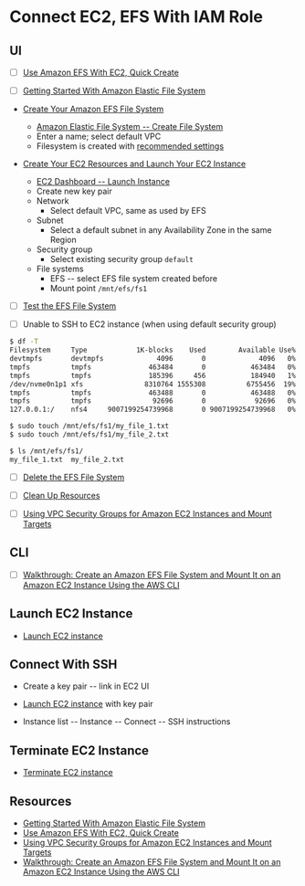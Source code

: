 # Connect EC2, EFS With IAM Role

## UI

- [ ] [Use Amazon EFS With EC2, Quick Create](https://docs.aws.amazon.com/AWSEC2/latest/UserGuide/AmazonEFS.html)

- [ ] [Getting Started With Amazon Elastic File System](https://docs.aws.amazon.com/efs/latest/ug/getting-started.html)

- [Create Your Amazon EFS File System](https://docs.aws.amazon.com/efs/latest/ug/gs-step-two-create-efs-resources.html)
  - [Amazon Elastic File System -- Create File System](https://console.aws.amazon.com/efs/)
  - Enter a name; select default VPC
  - Filesystem is created with [recommended settings](https://docs.aws.amazon.com/efs/latest/ug/gs-step-two-create-efs-resources.html)
  
- [Create Your EC2 Resources and Launch Your EC2 Instance](https://docs.aws.amazon.com/efs/latest/ug/gs-step-one-create-ec2-resources.html)
  - [EC2 Dashboard -- Launch Instance](https://eu-north-1.console.aws.amazon.com/ec2/home?region=eu-north-1#LaunchInstances:)
  - Create new key pair
  - Network
    - Select default VPC, same as used by EFS
  - Subnet
    - Select a default subnet in any Availability Zone in the same Region
  - Security group
    - Select existing security group `default`
  - File systems
    - EFS -- select EFS file system created before
    - Mount point `/mnt/efs/fs1`

- [ ] [Test the EFS File System](https://docs.aws.amazon.com/AWSEC2/latest/UserGuide/AmazonEFS.html#efs-test-file-system)

- [ ] Unable to SSH to EC2 instance (when using default security group)

```bash
$ df -T
Filesystem     Type            1K-blocks    Used        Available Use% Mounted on
devtmpfs       devtmpfs             4096       0             4096   0% /dev
tmpfs          tmpfs              463484       0           463484   0% /dev/shm
tmpfs          tmpfs              185396     456           184940   1% /run
/dev/nvme0n1p1 xfs               8310764 1555308          6755456  19% /
tmpfs          tmpfs              463488       0           463488   0% /tmp
tmpfs          tmpfs               92696       0            92696   0% /run/user/1000
127.0.0.1:/    nfs4     9007199254739968       0 9007199254739968   0% /mnt/efs/fs1
```

```bash
$ sudo touch /mnt/efs/fs1/my_file_1.txt
$ sudo touch /mnt/efs/fs1/my_file_2.txt
```

```bash
$ ls /mnt/efs/fs1/
my_file_1.txt  my_file_2.txt
```

- [ ] [Delete the EFS File System](https://docs.aws.amazon.com/AWSEC2/latest/UserGuide/AmazonEFS.html#efs-clean-up)

- [ ] [Clean Up Resources](https://docs.aws.amazon.com/efs/latest/ug/gs-step-five-cleanup.html)

- [ ] [Using VPC Security Groups for Amazon EC2 Instances and Mount Targets](https://docs.aws.amazon.com/efs/latest/ug/network-access.html)

## CLI

- [ ] [Walkthrough: Create an Amazon EFS File System and Mount It on an Amazon EC2 Instance Using the AWS CLI](https://docs.aws.amazon.com/efs/latest/ug/wt1-getting-started.html)

## Launch EC2 Instance

- [Launch EC2 instance](https://eu-north-1.console.aws.amazon.com/ec2/home?region=eu-north-1#Home:)

## Connect With SSH

- Create a key pair -- link in EC2 UI

- [Launch EC2 instance](https://eu-north-1.console.aws.amazon.com/ec2/home?region=eu-north-1#Home:) with key pair

- Instance list -- Instance -- Connect -- SSH instructions

## Terminate EC2 Instance

- [Terminate EC2 instance](https://eu-north-1.console.aws.amazon.com/ec2/home?region=eu-north-1#Home:)

## Resources

- [Getting Started With Amazon Elastic File System](https://docs.aws.amazon.com/efs/latest/ug/getting-started.html)
- [Use Amazon EFS With EC2, Quick Create](https://docs.aws.amazon.com/AWSEC2/latest/UserGuide/AmazonEFS.html)
- [Using VPC Security Groups for Amazon EC2 Instances and Mount Targets](https://docs.aws.amazon.com/efs/latest/ug/network-access.html)
- [Walkthrough: Create an Amazon EFS File System and Mount It on an Amazon EC2 Instance Using the AWS CLI](https://docs.aws.amazon.com/efs/latest/ug/wt1-getting-started.html)
